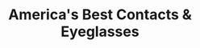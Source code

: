 ---
title: "America's Best Contacts & Eyeglasses"
url: /layton/americas-best-contacts-and-eyeglasses/
shop: optician
---